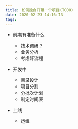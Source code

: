 ```yaml
---
title: 如何独自开展一个项目(TODO)
date: 2020-02-23 14:16:13
tags:
---
```



- 前期有准备什么

  - 技术调研？
  - 业务分析
  - 考虑好流程

- 开发中
  - 目录设计
  - 项目分割
  - 分批次计划
  - 制定时间表
  
- 上线
  - 运维

